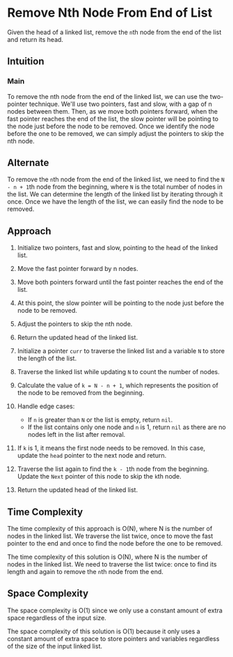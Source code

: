 # Remove Nth Node From End of List

Given the head of a linked list, remove the `n`th node from the end of the list and return its head.

## Intuition

### Main
To remove the nth node from the end of the linked list, we can use the two-pointer technique. We'll use two pointers, fast and slow, with a gap of n nodes between them. Then, as we move both pointers forward, when the fast pointer reaches the end of the list, the slow pointer will be pointing to the node just before the node to be removed. Once we identify the node before the one to be removed, we can simply adjust the pointers to skip the nth node.

## Alternate
To remove the `n`th node from the end of the linked list, we need to find the `N - n + 1`th node from the beginning, where `N` is the total number of nodes in the list. We can determine the length of the linked list by iterating through it once. Once we have the length of the list, we can easily find the node to be removed.

## Approach

1. Initialize two pointers, fast and slow, pointing to the head of the linked list.
2. Move the fast pointer forward by n nodes.
3. Move both pointers forward until the fast pointer reaches the end of the list.
4. At this point, the slow pointer will be pointing to the node just before the node to be removed.
5. Adjust the pointers to skip the nth node.
6. Return the updated head of the linked list.


1. Initialize a pointer `curr` to traverse the linked list and a variable `N` to store the length of the list.
2. Traverse the linked list while updating `N` to count the number of nodes.
3. Calculate the value of `k = N - n + 1`, which represents the position of the node to be removed from the beginning.
4. Handle edge cases:
   - If `n` is greater than `N` or the list is empty, return `nil`.
   - If the list contains only one node and `n` is 1, return `nil` as there are no nodes left in the list after removal.
5. If `k` is 1, it means the first node needs to be removed. In this case, update the `head` pointer to the next node and return.
6. Traverse the list again to find the `k - 1`th node from the beginning. Update the `Next` pointer of this node to skip the `k`th node.
7. Return the updated head of the linked list.

## Time Complexity

The time complexity of this approach is O(N), where N is the number of nodes in the linked list. We traverse the list twice, once to move the fast pointer to the end and once to find the node before the one to be removed.


The time complexity of this solution is O(N), where N is the number of nodes in the linked list. We need to traverse the list twice: once to find its length and again to remove the `n`th node from the end.

## Space Complexity

The space complexity is O(1) since we only use a constant amount of extra space regardless of the input size.


The space complexity of this solution is O(1) because it only uses a constant amount of extra space to store pointers and variables regardless of the size of the input linked list.



